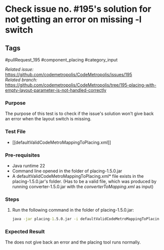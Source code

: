 # Check issue no. #195's solution for not getting an error on missing -l switch

## Tags
#pullRequest_195 #component_placing #category_input

_Related issue:_ https://github.com/codemetropolis/CodeMetropolis/issues/195 <br>
_Related branch:_ https://github.com/codemetropolis/CodeMetropolis/tree/195-placing-with-empty-layout-parameter-is-not-handled-correctly

### Purpose
The purpose of this test is to check if the issue's solution won't give back an error when the layout switch is missing.

### Test File
- [[defaultValidCodeMetroMappingToPlacing.xml]]

### Pre-requisites
- Java runtime 22
- Command line opened in the folder of placing-1.5.0.jar
- A defaultValidCodeMetroMappingToPlacing.xml* file exists in the placing-1.5.0.jar's folder. (Has to be a valid file, which was produced by running converter-1.5.0.jar with the *converterToMapping.xml* as input)

### Steps
1. Run the following command in the folder of placing-1.5.0.jar:
	```cmd
	java -jar placing-1.5.0.jar -i defaultValidCodeMetroMappingToPlacing.xml
	``` 

### Expected Result
The does not give back an error and the placing tool runs normally.